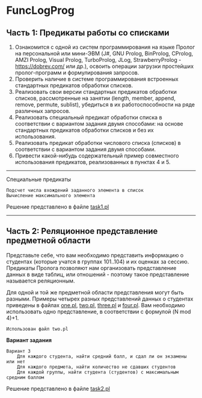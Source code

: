 # FuncLogProg

## Часть 1: Предикаты работы со списками
1. Ознакомится с одной из систем программирования на языке Пролог на персональной или мини-ЭВМ (J#, GNU Prolog, BinProlog, CProlog, AMZI Prolog, Visual Prolog, TurboProlog, JLog, StrawberryProlog - https://dobrev.com/  или др.), освоить операции загрузки простейших пролог-программ и формулирования запросов.
2. Проверить наличие в системе программирования встроенных стандартных предикатов обработки списков.
3. Реализовать свои версии стандартных предикатов обработки списков, рассмотренные на занятии (length, member, append, remove, permute, sublist), убедиться в их работоспособности на ряде различных запросов.
4. Реализовать специальный предикат обработки списка в соответствии с вариантом задания двумя способами: на основе стандартных предикатов обработки списков и без их использования.
5. Реализовать предикат обработки числового списка (списков) в соответствии с вариантом задания двумя способами.
6. Привести какой-нибудь содержательный пример совместного использования предикатов, реализованных в пунктах 4 и 5.

---

Специальные предикаты
```
Подсчет числа вхождений заданного элемента в список
Вычисление максимального элемента
```

Решение представлено в файле [task1.pl](task1.pl)

---
## Часть 2: Реляционное представление предметной области
Представьте себе, что вам необходимо представить информацию о студентах (которые учатся в группах 101..104) и их оценках за сессию. Предикаты Пролога позволяют нам организовать представление данных в виде таблиц, или отношений - поэтому такое представление называется реляционным.

Для одной и той же предметной области представления могут быть разными. Примеры четырех разных представлений данных о студентах приведены в файлах [one.pl](one.pl), [two.pl](two.pl), [three.pl](three.pl) и [four.pl](four.pl). Вам необходимо использовать одно представление, в соответствии с формулой (N mod 4)+1.

``` 
Использован файл two.pl
```

**Вариант задания**
```
Вариант 3 
    Для каждого студента, найти средний балл, и сдал ли он экзамены или нет
    Для каждого предмета, найти количество не сдавших студентов
    Для каждой группы, найти студента (студентов) с максимальным средним баллом
```
Решение представлено в файле [task2.pl](task2.pl)